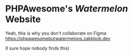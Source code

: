 # PHPAwesome's *Watermelon* Website

Yeah, this is why you don't collaborate on Figma
https://phpawesomebutwatermelons.zakkbob.dev

(I sure hope nobody finds this)
